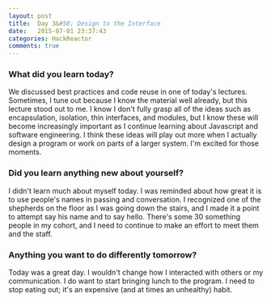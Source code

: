 ```yaml
---
layout: post
title:  Day 3&#58; Design to the Interface
date:   2015-07-01 23:37:43
categories: HackReactor
comments: true
---
```


### What did you learn today?

We discussed best practices and code reuse in one of today's lectures. Sometimes, I tune out because I know the material well already, but this lecture stood out to me. I know I don't fully grasp all of the ideas such as encapsulation, isolation, thin interfaces, and modules, but I know these will become increasingly important as I continue learning about Javascript and software engineering. I think these ideas will play out more when I actually design a program or work on parts of a larger system. I'm excited for those moments.

### Did you learn anything new about yourself?

I didn't learn much about myself today. I was reminded about how great it is to use people's names in passing and conversation. I recognized one of the shepherds on the floor as I was going down the stairs, and I made it a point to attempt say his name and to say hello. There's some 30 something people in my cohort, and I need to continue to make an effort to meet them and the staff.

### Anything you want to do differently tomorrow?

Today was a great day. I wouldn't change how I interacted with others or my communication. I do want to start bringing lunch to the program. I need to stop eating out; it's an expensive (and at times an unhealthy) habit.
